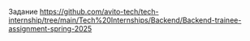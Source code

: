 Задание
https://github.com/avito-tech/tech-internship/tree/main/Tech%20Internships/Backend/Backend-trainee-assignment-spring-2025